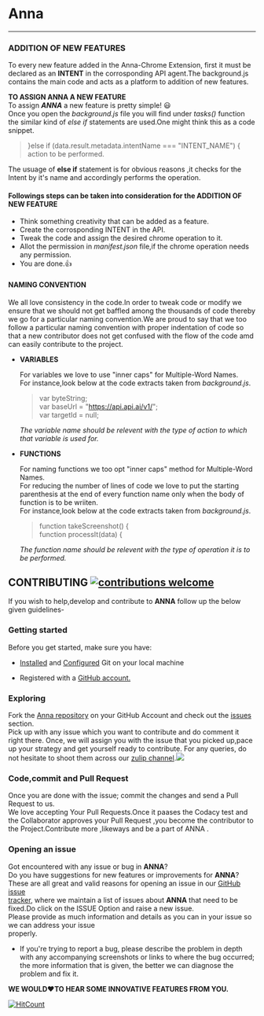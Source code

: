 # Anna
---
### ADDITION OF NEW FEATURES

To every new feature added in the Anna-Chrome Extension, first it must be declared as an **INTENT** in the corrosponding API agent.The background.js contains the main code and acts as a platform to addition of new features.

**TO ASSIGN ANNA A NEW FEATURE**  
To assign **_ANNA_** a new feature is pretty simple! :smiley:   
Once you open the _background.js_ file you will find under _tasks()_ function the similar kind of _else if_ statements are used.One might think this as a code snippet.  

> }else if (data.result.metadata.intentName === "INTENT_NAME") {  
> action to be performed.

The usuage of **else if** statement is for obvious reasons ,it checks for the Intent by it's name and accordingly performs the operation. 

#### Followings steps can be taken into consideration for the ADDITION OF NEW FEATURE  
* Think something creativity that can be added as a feature.
* Create the corrosponding INTENT in the API.
* Tweak the code and assign the desired chrome operation to it.
* Allot the permission in _manifest.json_ file,if the chrome operation needs any permission.
* You are done.:+1:

#### NAMING CONVENTION
We all love consistency in the code.In order to tweak code or modify we ensure that we should not get baffled among the thousands of code thereby we go for a particular naming convention.We are proud to say that we too follow a particular naming convention with proper indentation of code so that a new contributor does not get confused with the flow of the code amd can easily contribute to the project.

 * **VARIABLES**  
   
   For variables we love to use "inner caps" for Multiple-Word Names.  
   For instance,look below at the code extracts taken from _background.js_.  
   
   > var byteString;  
   >var baseUrl = "https://api.api.ai/v1/";  
   >var targetId = null;  
   
   _The variable name should be relevent with the type of action to which that variable is used for._  
   
 * **FUNCTIONS**  
   
   For naming functions we too opt "inner caps" method for Multiple-Word Names.  
   For reducing the number of lines of code we love to put the starting parenthesis at the end of every function name only when the body of function is to be wriiten.   
   For instance,look below at the code extracts taken from _background.js_.  
   
   >function takeScreenshot() {  
   >function processIt(data) {    
   
    _The function name should be relevent with the type of operation it is to be performed._  

## CONTRIBUTING [![contributions welcome](https://img.shields.io/badge/contributions-welcome-brightgreen.svg?style=flat)](https://github.com/Anna-Assistant/Anna/issues) 

If you wish to help,develop and contribute to **ANNA** follow up the below given guidelines-

### Getting started
Before you get started, make sure you have:

  * [Installed](https://git-scm.com/book/en/v2/Getting-Started-Installing-Git)
  and [Configured](https://git-scm.com/book/en/v2/Getting-Started-First-Time-Git-Setup)
  Git on your local machine

  * Registered with a [GitHub account.](https://github.com/signup/free)
  
### Exploring 

Fork the [Anna repository](https://github.com/Anna-Assistant/Anna) on your GitHub Account and check out the [issues](https://github.com/Anna-Assistant/Anna/issues) section.  
Pick up with any issue which you want to contribute and do comment it right there. Once, we will assign you with the issue that you picked up,pace up your strategy and get yourself ready to contribute. 
For any queries, do not hesitate to shoot them across our [zulip channel](https://anna.zulipchat.com/).[![](https://img.shields.io/badge/zulip-join_chat-brightgreen.svg)](https://anna.zulipchat.com/)

### Code,commit and Pull Request 
Once you are done with the issue; commit the changes and send a Pull Request to us.  
We love accepting Your Pull Requests.Once it paases the Codacy test and the  Collaborator approves your Pull Request ,you become the contributor to the Project.Contribute more ,likeways and be a part of ANNA .

### Opening an issue 
Got encountered with any issue or bug in **ANNA**?  
Do you have suggestions for new features or improvements for **ANNA**?  
These are all great and valid reasons for opening an issue in our [GitHub issue  
tracker](https://github.com/Anna-Assistant/Anna/issues), where we maintain a list of issues about **ANNA** that need to be fixed.Do click on the ISSUE Option and raise a new issue.   
Please provide as much information and details as you can in your issue so we can address your issue  
properly.
 * If you're trying to report a bug, please describe the problem in depth with
  any accompanying screenshots or links to where the bug occurred; the more
  information that is given, the better we can diagnose the problem and fix it.

                                      
**WE WOULD:heart:TO HEAR SOME INNOVATIVE FEATURES FROM YOU.**  

[![HitCount](http://hits.dwyl.io/gauthamzz/Anna-Assistant/Anna.svg)](http://hits.dwyl.io/gauthamzz/Anna-Assistant/Anna)

